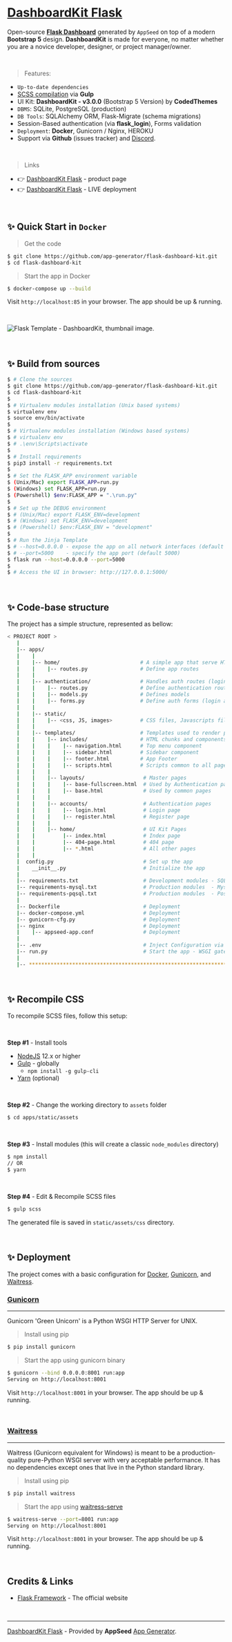 # [DashboardKit Flask](https://appseed.us/product/flask-dashboard-kit)

Open-source **[Flask Dashboard](https://appseed.us/admin-dashboards/flask/)** generated by `AppSeed` on top of a modern **Bootstrap 5** design. **DashboardKit** is made for everyone, no matter whether you are a novice developer, designer, or project manager/owner.

<br />

> Features:

- `Up-to-date dependencies`
- [SCSS compilation](#recompile-css) via **Gulp**
- UI Kit: **DashboardKit - v3.0.0** (Bootstrap 5 Version) by **CodedThemes**
- `DBMS`: SQLite, PostgreSQL (production) 
- `DB Tools`: SQLAlchemy ORM, Flask-Migrate (schema migrations)
- Session-Based authentication (via **flask_login**), Forms validation
- `Deployment`: **Docker**, Gunicorn / Nginx, HEROKU
- Support via **Github** (issues tracker) and [Discord](https://discord.gg/fZC6hup).

<br />

> Links

- 👉 [DashboardKit Flask](https://appseed.us/product/flask-dashboard-kit) - product page
- 👉 [DashboardKit Flask](https://flask-dashboard-kit.appseed-srv1.com/) - LIVE deployment

<br />

## ✨ Quick Start in `Docker`

> Get the code

```bash
$ git clone https://github.com/app-generator/flask-dashboard-kit.git
$ cd flask-dashboard-kit
```

> Start the app in Docker

```bash
$ docker-compose up --build 
```

Visit `http://localhost:85` in your browser. The app should be up & running.

<br />

![Flask Template - DashboardKit, thumbnail image.](https://user-images.githubusercontent.com/51070104/148523614-6947739e-a343-4f20-ad4c-cfaa29b71dc7.jpg)

<br />

## ✨ Build from sources

```bash
$ # Clone the sources
$ git clone https://github.com/app-generator/flask-dashboard-kit.git
$ cd flask-dashboard-kit
$
$ # Virtualenv modules installation (Unix based systems)
$ virtualenv env
$ source env/bin/activate
$
$ # Virtualenv modules installation (Windows based systems)
$ # virtualenv env
$ # .\env\Scripts\activate
$
$ # Install requirements
$ pip3 install -r requirements.txt
$
$ # Set the FLASK_APP environment variable
$ (Unix/Mac) export FLASK_APP=run.py
$ (Windows) set FLASK_APP=run.py
$ (Powershell) $env:FLASK_APP = ".\run.py"
$
$ # Set up the DEBUG environment
$ # (Unix/Mac) export FLASK_ENV=development
$ # (Windows) set FLASK_ENV=development
$ # (Powershell) $env:FLASK_ENV = "development"
$
$ # Run the Jinja Template
$ # --host=0.0.0.0 - expose the app on all network interfaces (default 127.0.0.1)
$ # --port=5000    - specify the app port (default 5000)  
$ flask run --host=0.0.0.0 --port=5000
$
$ # Access the UI in browser: http://127.0.0.1:5000/
```

<br />

## ✨ Code-base structure

The project has a simple structure, represented as bellow:

```bash
< PROJECT ROOT >
   |
   |-- apps/
   |    |
   |    |-- home/                          # A simple app that serve HTML files
   |    |    |-- routes.py                 # Define app routes
   |    |
   |    |-- authentication/                # Handles auth routes (login and register)
   |    |    |-- routes.py                 # Define authentication routes  
   |    |    |-- models.py                 # Defines models  
   |    |    |-- forms.py                  # Define auth forms (login and register) 
   |    |
   |    |-- static/
   |    |    |-- <css, JS, images>         # CSS files, Javascripts files
   |    |
   |    |-- templates/                     # Templates used to render pages
   |    |    |-- includes/                 # HTML chunks and components
   |    |    |    |-- navigation.html      # Top menu component
   |    |    |    |-- sidebar.html         # Sidebar component
   |    |    |    |-- footer.html          # App Footer
   |    |    |    |-- scripts.html         # Scripts common to all pages
   |    |    |
   |    |    |-- layouts/                   # Master pages
   |    |    |    |-- base-fullscreen.html  # Used by Authentication pages
   |    |    |    |-- base.html             # Used by common pages
   |    |    |
   |    |    |-- accounts/                  # Authentication pages
   |    |    |    |-- login.html            # Login page
   |    |    |    |-- register.html         # Register page
   |    |    |
   |    |    |-- home/                      # UI Kit Pages
   |    |         |-- index.html            # Index page
   |    |         |-- 404-page.html         # 404 page
   |    |         |-- *.html                # All other pages
   |    |    
   |  config.py                             # Set up the app
   |    __init__.py                         # Initialize the app
   |
   |-- requirements.txt                     # Development modules - SQLite storage
   |-- requirements-mysql.txt               # Production modules  - Mysql DMBS
   |-- requirements-pqsql.txt               # Production modules  - PostgreSql DMBS
   |
   |-- Dockerfile                           # Deployment
   |-- docker-compose.yml                   # Deployment
   |-- gunicorn-cfg.py                      # Deployment   
   |-- nginx                                # Deployment
   |    |-- appseed-app.conf                # Deployment 
   |
   |-- .env                                 # Inject Configuration via Environment
   |-- run.py                               # Start the app - WSGI gateway
   |
   |-- ************************************************************************
```

<br />

## ✨ Recompile CSS

To recompile SCSS files, follow this setup:

<br />

**Step #1** - Install tools

- [NodeJS](https://nodejs.org/en/) 12.x or higher
- [Gulp](https://gulpjs.com/) - globally 
    - `npm install -g gulp-cli`
- [Yarn](https://yarnpkg.com/) (optional) 

<br />

**Step #2** - Change the working directory to `assets` folder

```bash
$ cd apps/static/assets
```

<br />

**Step #3** - Install modules (this will create a classic `node_modules` directory)

```bash
$ npm install
// OR
$ yarn
```

<br />

**Step #4** - Edit & Recompile SCSS files 

```bash
$ gulp scss
```

The generated file is saved in `static/assets/css` directory.

<br />

## ✨ Deployment

The project comes with a basic configuration for [Docker](https://www.docker.com/), [Gunicorn](https://gunicorn.org/), and [Waitress](https://docs.pylonsproject.org/projects/waitress/en/stable/).

### [Gunicorn](https://gunicorn.org/)
---

Gunicorn 'Green Unicorn' is a Python WSGI HTTP Server for UNIX.

> Install using pip

```bash
$ pip install gunicorn
```
> Start the app using gunicorn binary

```bash
$ gunicorn --bind 0.0.0.0:8001 run:app
Serving on http://localhost:8001
```

Visit `http://localhost:8001` in your browser. The app should be up & running.

<br />

### [Waitress](https://docs.pylonsproject.org/projects/waitress/en/stable/)
---

Waitress (Gunicorn equivalent for Windows) is meant to be a production-quality pure-Python WSGI server with very acceptable performance. It has no dependencies except ones that live in the Python standard library.

> Install using pip

```bash
$ pip install waitress
```
> Start the app using [waitress-serve](https://docs.pylonsproject.org/projects/waitress/en/stable/runner.html)

```bash
$ waitress-serve --port=8001 run:app
Serving on http://localhost:8001
```

Visit `http://localhost:8001` in your browser. The app should be up & running.

<br />

## Credits & Links

- [Flask Framework](https://www.palletsprojects.com/p/flask/) - The official website

<br />

---
[DashboardKit Flask](https://appseed.us/product/flask-dashboard-kit) - Provided by **AppSeed** [App Generator](https://appseed.us/app-generator).
